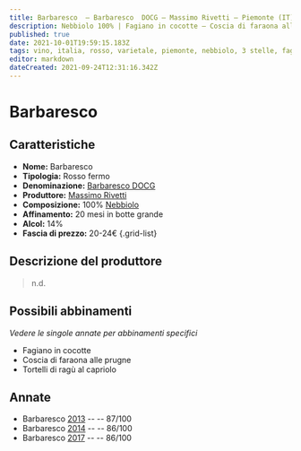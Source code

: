 ```yaml
---
title: Barbaresco  – Barbaresco  DOCG – Massimo Rivetti – Piemonte (IT) – 20-24€ – 3★
description: Nebbiolo 100% | Fagiano in cocotte – Coscia di faraona alle prugne – Tortelli di ragù al capriolo
published: true
date: 2021-10-01T19:59:15.183Z
tags: vino, italia, rosso, varietale, piemonte, nebbiolo, 3 stelle, fagiano in cocotte, coscia di faraona alle prugne, tortelli di ragù al capriolo, 20-24€
editor: markdown
dateCreated: 2021-09-24T12:31:16.342Z
---
```


 # Barbaresco 

## Caratteristiche
- **Nome:** Barbaresco 
- **Tipologia:** Rosso fermo
- **Denominazione:** [Barbaresco DOCG](/denominazioni/Italia/Piemonte/DOCG/Barbaresco)
- **Produttore:** [Massimo Rivetti](/produttori/Italia/Piemonte/Massimo-Rivetti)
- **Composizione:** 100% [Nebbiolo](/vitigni/Italia/bacca-nera/nebbiolo)
- **Affinamento:** 20 mesi in botte grande
- **Alcol:** 14%
- **Fascia di prezzo:** 20-24€
{.grid-list}

## Descrizione del produttore

> n.d.

## Possibili abbinamenti
*Vedere le singole annate per abbinamenti specifici*

- Fagiano in cocotte
- Coscia di faraona alle prugne
- Tortelli di ragù al capriolo

## Annate
- Barbaresco  [2013](vini/Italia/Piemonte/Massimo-Rivetti/Barbaresco/2013) -- <span class="star-3"></span> -- 87/100
- Barbaresco  [2014](vini/Italia/Piemonte/Massimo-Rivetti/Barbaresco/2014) -- <span class="star-3"></span> -- 86/100
- Barbaresco  [2017](vini/Italia/Piemonte/Massimo-Rivetti/Barbaresco/2017) -- <span class="star-3"></span> -- 86/100